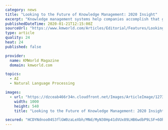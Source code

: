 ```yaml
---
category: news
title: "Looking to the Future of Knowledge Management: 2020 Insight"
excerpt: "Knowledge management systems help companies accomplish that goal. Throughout all KM solutions and services, a wave of modern technologies, such as AI, machine learning, natural language processing, and others, are serving to enhance traditional capabilities. “Many consumers have become well-acquainted with AI-powered assistants such as Alexa ..."
publishedDateTime: 2020-01-21T12:15:00Z
sourceUrl: "https://www.kmworld.com/Articles/Editorial/Features/Looking-to-the-Future-of-Knowledge-Management-2020-Insight-135756.aspx"
type: article
quality: 24
heat: 24
published: false

provider:
  name: KMWorld Magazine
  domain: kmworld.com

topics:
  - AI
  - Natural Language Processing

images:
  - url: "https://dzceab466r34n.cloudfront.net/Images/ArticleImage/127371-global-data-and-hand-ORG.jpg"
    width: 1000
    height: 540
    title: "Looking to the Future of Knowledge Management: 2020 Insight"

secured: "HCDYNdnoo04S3flGW0zaLeXbh/MNd/MyN30Hp41dVUx89LHB6wdbP9LSF+6OhQTtVPRXawHxQP24SdWHgpMCIGUzD2ScIs+W/gnlZ1XOVjAQWdgWYnbPkQxgFIkd1OpLRekO9EMNvtb+d713WSBtdX+qNt2cGsoW1rjuJ5e9+3pmnCoxEpC3B3+m9zk2yueTKGEwG1nmZCGWqagcrbmn0ClOB/sghsC6dbWyugICbYJ0hriwgaT+5er0qBEbouf/DIqeWvEnMYpybfCnWyKO61K+W2njoMF0Q4jMJfuEEQk=;fUi3YcND9FAegkfmXBLH1A=="
---
```


